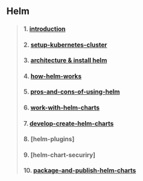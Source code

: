 ## Helm 

> #### 1. [introduction](https://github.com/lerndevops/helm-charts/blob/main/01-introduction/README.md)
> #### 2. [setup-kubernetes-cluster](https://github.com/lerndevops/helm-charts/blob/main/02-setup-kubernetes-cluster/README.md)
> #### 3. [architecture & install helm](https://github.com/lerndevops/helm-charts/blob/main/03-install-helm/README.md)
> #### 4. [how-helm-works](https://github.com/lerndevops/helm-charts/blob/main/01-introduction/how-helm-works.md)
> #### 5. [pros-and-cons-of-using-helm](https://github.com/lerndevops/helm-charts/blob/main/01-introduction/pros-and-cons-of-using-helm.md)
> #### 6. [work-with-helm-charts](https://github.com/lerndevops/helm-charts/blob/main/04-work-with-helm-charts/README.md)
> #### 7. [develop-create-helm-charts](https://github.com/lerndevops/helm-charts/blob/main/05-create-helm-charts/README.md)
> #### 8. [helm-plugins]
> #### 9. [helm-chart-securiry]
> #### 10. [package-and-publish-helm-charts](./08-package-publish-helm-charts/README.md)








